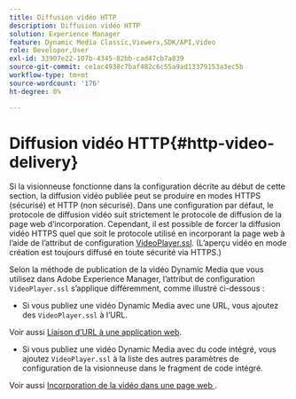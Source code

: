 ```yaml
---
title: Diffusion vidéo HTTP
description: Diffusion vidéo HTTP
solution: Experience Manager
feature: Dynamic Media Classic,Viewers,SDK/API,Video
role: Developer,User
exl-id: 33907e22-107b-4345-82bb-cad47cb7a839
source-git-commit: ce1ac4938c7baf482c6c55a9ad13379153a3ec5b
workflow-type: tm+mt
source-wordcount: '176'
ht-degree: 0%

---
```


# Diffusion vidéo HTTP{#http-video-delivery}

<!-- >[!NOTE]
>
>Secure Video Delivery only applies to AEM 6.2 with the installation of [Feature Pack-13480](https://www.adobeaemcloud.com/content/marketplace/marketplaceProxy.html?packagePath=/content/companies/public/adobe/packages/cq620/featurepack/cq-6.2.0-featurepack-13480) and to AEM 6.1 with installation of [Feature Pack NPR-15011](https://www.adobeaemcloud.com/content/marketplace/marketplaceProxy.html?packagePath=/content/companies/public/adobe/packages/cq610/featurepack/cq-6.1.0-featurepack-15011). -->

Si la visionneuse fonctionne dans la configuration décrite au début de cette section, la diffusion vidéo publiée peut se produire en modes HTTPS (sécurisé) et HTTP (non sécurisé). Dans une configuration par défaut, le protocole de diffusion vidéo suit strictement le protocole de diffusion de la page web d’incorporation. Cependant, il est possible de forcer la diffusion vidéo HTTPS quel que soit le protocole utilisé en incorporant la page web à l’aide de l’attribut de configuration [VideoPlayer.ssl](../../c-html5-s7-aem-asset-viewers/c-html5-mixedmedia-viewer-about/r-html5-mixedmedia-viewer-config-attrib/r-html5-mixedmedia-viewer-config-attrib-videoplayer-ssl.md#reference-df0a29aa8a584cebaaa1c7bb6fab362e). (L’aperçu vidéo en mode création est toujours diffusé en toute sécurité via HTTPS.)

Selon la méthode de publication de la vidéo Dynamic Media que vous utilisez dans Adobe Experience Manager, l’attribut de configuration `VideoPlayer.ssl` s’applique différemment, comme illustré ci-dessous :

* Si vous publiez une vidéo Dynamic Media avec une URL, vous ajoutez des `VideoPlayer.ssl` à l’URL.

<!-- For example, to force secure video delivery, you append `&VideoPlayer.ssl=on` to the end of the following viewer URL example: -->

<!--

  ```
  https://demos-pub.assetsadobe.com/etc/dam/viewers/s7viewers/html5/VideoViewer.html?asset=%2Fcontent%2Fdam%2Fmarketing%2Fshoppable-video%2Fadobe-axis-demo%2FAdobe_AXIS_V3_GRADED-HD.mp4&config=/etc/dam/presets/viewer/Video&serverUrl=https%3A%2F%2Fadobedemo62-h.assetsadobe.com%2Fis%2Fimage%2F&contenturl=%2F&config2=/etc/dam/presets/analytics&videoserverurl=https://gateway-na.assetsadobe.com/DMGateway/public/demoCo&posterimage=/content/dam/marketing/shoppable-video/adobe-axis-demo/Adobe_AXIS_V3_GRADED-HD.mp4&VideoPlayer.ssl=on
  ```

-->

Voir aussi [Liaison d’URL à une application web](https://experienceleague.adobe.com/docs/experience-manager-65/assets/dynamic/linking-urls-to-yourwebapplication.html?lang=en#dynamic).

* Si vous publiez une vidéo Dynamic Media avec du code intégré, vous ajoutez `VideoPlayer.ssl` à la liste des autres paramètres de configuration de la visionneuse dans le fragment de code intégré.

<!-- For example, to force HTTPS video delivery, you append `&VideoPlayer.ssl=on` as in the following example: -->

<!--

  ```
  <style type="text/css"> 
   #s7video_div.s7videoviewer{ 
     width:100%;  
     height:auto; 
   } 
  </style> 
  <script type="text/javascript" src="https://demos-pub.assetsadobe.com/etc/dam/viewers/s7viewers/html5/js/VideoViewer.js"></script> 
  <div id="s7video_div"></div> 
  <script type="text/javascript"> 
   var s7videoviewer = new s7viewers.VideoViewer({ 
    "containerId" : "s7video_div", 
    "params" : {  
     "VideoPlayer.ssl" : "on", 
     "serverurl" : "https://adobedemo62-h.assetsadobe.com/is/image", 
     "contenturl" : "https://demos-pub.assetsadobe.com/",  
     "config" : "/etc/dam/presets/viewer/Video", 
     "config2": "/etc/dam/presets/analytics", 
     "videoserverurl": "https://gateway-na.assetsadobe.com/DMGateway/public/demoCo", 
     "posterimage": "/content/dam/marketing/shoppable-video/adobe-axis-demo/Adobe_AXIS_V3_GRADED-HD.mp4", 
     "asset" : "/content/dam/marketing/shoppable-video/adobe-axis-demo/Adobe_AXIS_V3_GRADED-HD.mp4" } 
   }).init(); 
  </script>
  ```

-->

Voir aussi [ Incorporation de la vidéo dans une page web ](https://experienceleague.adobe.com/docs/experience-manager-65/assets/dynamic/linking-urls-to-yourwebapplication.html#dynamic).
